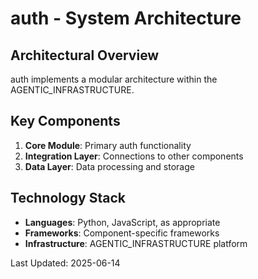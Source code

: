# auth - System Architecture

## Architectural Overview

auth implements a modular architecture within the AGENTIC_INFRASTRUCTURE.

## Key Components

1. **Core Module**: Primary auth functionality
2. **Integration Layer**: Connections to other components
3. **Data Layer**: Data processing and storage

## Technology Stack

- **Languages**: Python, JavaScript, as appropriate
- **Frameworks**: Component-specific frameworks
- **Infrastructure**: AGENTIC_INFRASTRUCTURE platform

Last Updated: 2025-06-14
